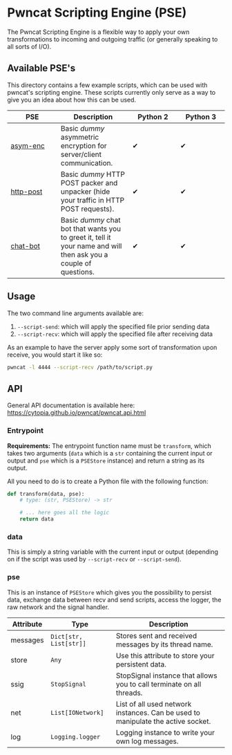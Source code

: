 # Pwncat Scripting Engine (PSE)

The Pwncat Scripting Engine is a flexible way to apply your own transformations to incoming and
outgoing traffic (or generally speaking to all sorts of I/O).



## Available PSE's

This directory contains a few example scripts, which can be used with pwncat's scripting engine.
These scripts currently only serve as a way to give you an idea about how this can be used.

<table>
 <thead>
  <tr>
   <th width="100">PSE</th>
   <th>Description</th>
   <th width="95">Python 2</th>
   <th width="95">Python 3</th>
  </tr>
 </thead>
 <tbody>
  <tr>
   <td><a href="asym-enc">asym-enc</a></td>
   <td>Basic <i>dummy</i> asymmetric encryption for server/client communication.</td>
   <td>✔</td>
   <td>✔</td>
  </tr>
  <tr>
   <td><a href="http-post">http-post</a></td>
   <td>Basic <i>dummy</i> HTTP POST packer and unpacker (hide your traffic in HTTP POST requests).</td>
   <td>✔</td>
   <td>✔</td>
  </tr>
  <tr>
   <td><a href="chat-bot">chat-bot</a></td>
   <td>Basic <i>dummy</i> chat bot that wants you to greet it, tell it your name and will then ask you a couple of questions.</td>
   <td>✔</td>
   <td>✔</td>
  </tr>
 </tbody>
</table>


## Usage

The two command line arguments available are:

1. `--script-send`: which will apply the specified file prior sending data
2. `--script-recv`: which will apply the specified file after receiving data

As an example to have the server apply some sort of transformation upon receive, you would start it like so:
```bash
pwncat -l 4444 --script-recv /path/to/script.py
```


## API


General API documentation is available here: https://cytopia.github.io/pwncat/pwncat.api.html

### Entrypoint

**Requirements:** The entrypoint function name must be `transform`, which takes two arguments (`data` which is a `str` containing the current input or output and `pse` which is a `PSEStore` instance) and return a string as its output.

All you need to do is to create a Python file with the following function:

```python
def transform(data, pse):
    # type: (str, PSEStore) -> str

    # ... here goes all the logic
    return data
```

### data

This is simply a string variable with the current input or output (depending on if the script was used by `--script-recv` or `--script-send`).


### pse

This is an instance of `PSEStore` which gives you the possibility to persist data, exchange data between recv and send scripts, access the logger, the raw network and the signal handler.


| Attribute | Type | Description |
|-----------|------|-------------|
| messages  | `Dict[str, List[str]]` | Stores sent and received messages by its thread name. |
| store     | `Any`                  | Use this attribute to store your persistent data. |
| ssig      | `StopSignal`           | StopSignal instance that allows you to call terminate on all threads. |
| net       | `List[IONetwork]`      | List of all used network instances. Can be used to manipulate the active socket. |
| log       | `Logging.logger`       | Logging instance to write your own log messages. |
